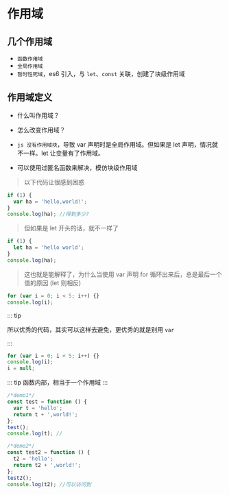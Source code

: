 # 作用域

## 几个作用域

- `函数作用域`
- `全局作用域`
- `暂时性死域`，es6 引入，与 `let`、`const` 关联，创建了块级作用域

## 作用域定义

- 什么叫作用域？
- 怎么改变作用域？

- `js 没有作用域块`，导致 var 声明时是全局作用域。但如果是 let 声明，情况就不一样。let 让变量有了作用域。
- 可以使用过匿名函数来解决，模仿块级作用域

> 以下代码让很感到困惑

```js
if (1) {
  var ha = 'hello,world!';
}
console.log(ha); //得到多少?
```

> 但如果是 let 开头的话，就不一样了

```js
if (1) {
  let ha = 'hello world';
}
console.log(ha);
```

> 这也就是能解释了，为什么当使用 var 声明 for 循环出来后，总是最后一个值的原因 (let 则相反)

```js
for (var i = 0; i < 5; i++) {}
console.log(i);
```

::: tip

所以优秀的代码，其实可以这样去避免，更优秀的就是别用 `var`

:::

```js
for (var i = 0; i < 5; i++) {}
console.log(i);
i = null;
```

::: tip
函数内部，相当于一个作用域
:::

```js
/*demo1*/
const test = function () {
  var t = 'hello';
  return t + ',world!';
};
test();
console.log(t); //

/*demo2*/
const test2 = function () {
  t2 = 'hello';
  return t2 + ',world!';
};
test2();
console.log(t2); //可以访问到
```
